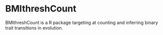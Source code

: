 # BMIthreshCount

BMIthreshCount is a R package targeting at counting and inferring binary trait transitions in evolution. 
